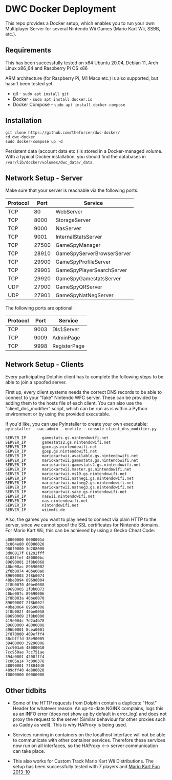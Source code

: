 # DWC Docker Deployment

This repo provides a Docker setup, which enables you to run your own Multiplayer Server for several Nintendo Wii Games (Mario Kart Wii, SSBB, etc.).

## Requirements

This has been successfully tested on x64 Ubuntu 20.04, Debian 11, Arch Linux x86_64 and Raspberry Pi OS x86

ARM architecture (for Raspberry Pi, M1 Macs etc.) is also supported, but hasn't been tested yet.

 - git - ```sudo apt install git```
 - Docker - ```sudo apt install docker.io```
 - Docker Compose - ```sudo apt install docker-compose```

## Installation

```
git clone https://github.com/theforcer/dwc-docker/
cd dwc-docker
sudo docker-compose up -d
``` 

Persistent data (account data etc.) is stored in a Docker-managed volume. With a typical Docker installation, you should find the databases in ```/var/lib/docker/volumes/dwc_data/_data```.

## Network Setup - Server

Make sure that your server is reachable via the following ports:

| Protocol | Port  | Service                    |
|----------|-------|----------------------------|
| TCP      | 80    | WebServer                  |
| TCP      | 8000  | StorageServer              |
| TCP      | 9000  | NasServer                  |
| TCP      | 9001  | InternalStatsServer        |
| TCP      | 27500 | GameSpyManager             |
| TCP      | 28910 | GameSpyServerBrowserServer |
| TCP      | 29900 | GameSpyProfileServer       |
| TCP      | 29901 | GameSpyPlayerSearchServer  |
| TCP      | 29920 | GameSpyGamestatsServer     |
| UDP      | 27900 | GameSpyQRServer            |
| UDP      | 27901 | GameSpyNatNegServer        |

The following ports are optional:

| Protocol | Port  | Service                    |
|----------|-------|----------------------------|
| TCP      | 9003  | Dls1Server                 |
| TCP      | 9009  | AdminPage                  |
| TCP      | 9998  | RegisterPage               |

## Network Setup - Clients

Every participating Dolphin client has to complete the following steps to be able to join a spoofed server.

First up, every client systems needs the correct DNS records to be able to connect to your "fake" Nintendo WFC server. These can be provided by adding them to the hosts file of each client. You can also use the "client_dns_modifier" script, which can be run as is within a Python environment or by using the provided executable.

If you'd like, you can use PyInstaller to create your own executable: `pyinstaller --uac-admin --onefile --console client_dns_modifier.py`

```
SERVER_IP		gamestats.gs.nintendowifi.net
SERVER_IP		gamestats2.gs.nintendowifi.net
SERVER_IP		gpcm.gs.nintendowifi.net
SERVER_IP		gpsp.gs.nintendowifi.net
SERVER_IP		mariokartwii.available.gs.nintendowifi.net
SERVER_IP		mariokartwii.gamestats.gs.nintendowifi.net
SERVER_IP		mariokartwii.gamestats2.gs.nintendowifi.net
SERVER_IP		mariokartwii.master.gs.nintendowifi.net
SERVER_IP		mariokartwii.ms19.gs.nintendowifi.net
SERVER_IP		mariokartwii.natneg1.gs.nintendowifi.net
SERVER_IP		mariokartwii.natneg2.gs.nintendowifi.net
SERVER_IP		mariokartwii.natneg3.gs.nintendowifi.net
SERVER_IP		mariokartwii.sake.gs.nintendowifi.net
SERVER_IP		naswii.nintendowifi.net
SERVER_IP		nas.nintendowifi.net
SERVER_IP		nintendowifi.net
SERVER_IP		wiimmfi.de
```

Also, the games you want to play need to connect via plain HTTP to the server, since we cannot spoof the SSL certificates for Nintendo domains. For Mario Kart Wii, this can be achieved by using a Gecko Cheat Code:

~~~
c0000000 0000001d
3c004e80 60000020
900f0000 3d208000
3d00817f 61292fff
6108ffef 480000bc
89690001 2f8b0068
40be00ac 89690002
2f8b0074 40be00a0
89690003 2f8b0074
40be0094 89690004
2f8b0070 40be0088
89690005 2f8b0073
40be007c 89690006
2f8b003a 40be0070
89690007 2f8b002f
40be0064 89690008
2f8b002f 40be0058
89690009 2f8b0000
419e004c 7d2a4b78
39600000 48000008
396b0001 8cea0001
2f870000 409efff4
38cbfffd 38e90005
39400000 39290006
7cc903a6 48000010
7cc950ae 7cc751ae
394a0001 4200fff4
7c005a14 7c090378
38090001 7f804040
409dff40 4e800020
f0000000 00000000
~~~

## Other tidbits

- Some of the HTTP requests from Dolphin contain a duplicate "Host" Header for whatever reason. An up-to-date NGINX complains, logs this as an INFO error (does not show up by default in error_log) and does not proxy the request to the server (Similar behaviour for other proxies such as Caddy as well). This is why HAProxy is being used.

- Services running in containers on the localhost interface will not be able to communicate with other container services. Therefore these services now run on all interfaces, so the HAProxy <--> server communication can take place.

- This also works for Custom Track Mario Kart Wii Distributions. The setup has been successfully tested with 7 players and [Mario Kart Fun 2013-10](https://wiki.tockdom.com/wiki/Wiimms_Mario_Kart_Fun_2013-10)
